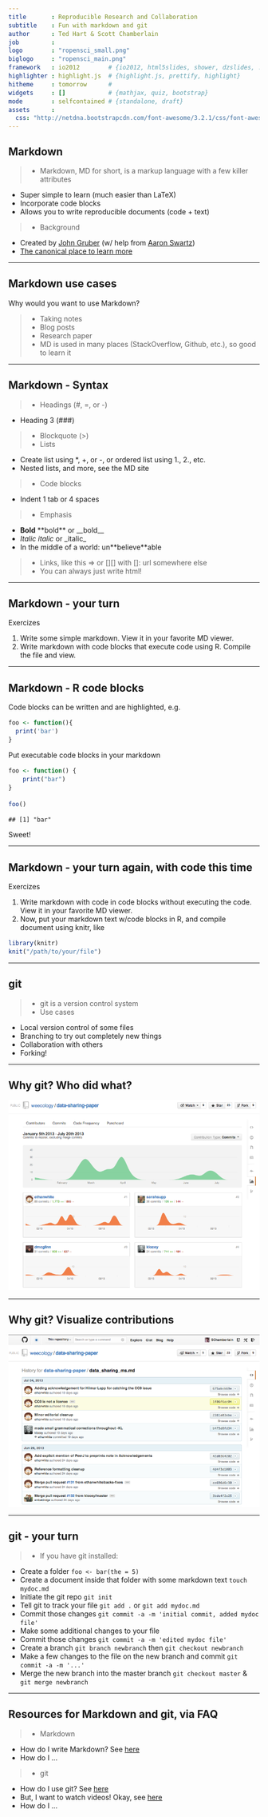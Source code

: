 ```yaml
---
title       : Reproducible Research and Collaboration
subtitle    : Fun with markdown and git
author      : Ted Hart & Scott Chamberlain
job         : 
logo        : "ropensci_small.png"
biglogo     : "ropensci_main.png"
framework   : io2012        # {io2012, html5slides, shower, dzslides, ...}
highlighter : highlight.js  # {highlight.js, prettify, highlight}
hitheme     : tomorrow      # 
widgets     : []            # {mathjax, quiz, bootstrap}
mode        : selfcontained # {standalone, draft}
assets      :
  css: "http://netdna.bootstrapcdn.com/font-awesome/3.2.1/css/font-awesome.css"
---
```


## Markdown

> + Markdown, MD for short, is a markup language with a few killer attributes 
  + Super simple to learn (much easier than LaTeX)
  + Incorporate code blocks <i class="icon-code"></i>
  + Allows you to write reproducible documents (code + text)
> + Background
  + Created by [John Gruber](http://daringfireball.net/) (w/ help from [Aaron Swartz](http://www.aaronsw.com/))
  + [The canonical place to learn more](http://daringfireball.net/projects/markdown/)


---

## Markdown use cases

Why would you want to use Markdown?

> + Taking notes
> + Blog posts
> + Research paper
> + MD is used in many places (StackOverflow, Github, etc.), so good to learn it

---

## Markdown - Syntax

> + Headings (#, =, or -)
  + Heading 3 (###)
> + Blockquote (>)
> + Lists
  + Create list using *, +, or -, or ordered list using 1., 2., etc.
  + Nested lists, and more, see the MD site
> + Code blocks
  + Indent 1 tab or 4 spaces
> + Emphasis
  + __Bold__ \*\*bold\*\* or \_\_bold\_\_
  + _Italic_ *italic* or \_italic\_
  + In the middle of a world: un\*\*believe\*\*able
> + Links, like this => []() or [][] with []: url somewhere else
> + You can always just write html!

---

## Markdown - your turn

<i class="icon-exclamation-sign"></i> Exercizes

1. Write some simple markdown. View it in your favorite MD viewer.
2. Write markdown with code blocks that execute code using R. Compile the file and view.

---

## Markdown - R code blocks

Code blocks can be written and are highlighted, e.g.

```r
foo <- function(){
  print('bar')
}
```

Put executable code blocks in your markdown


```r
foo <- function() {
    print("bar")
}

foo()
```

```
## [1] "bar"
```


Sweet! <i class="icon-thumbs-up-alt"></i>

---

## Markdown - your turn again, with code this time

<i class="icon-exclamation-sign"></i> Exercizes

1. Write markdown with code in code blocks without executing the code. View it in your favorite MD viewer.
2. Now, put your markdown text w/code blocks in R, and compile document using knitr, like 


```r
library(knitr)
knit("/path/to/your/file")
```


---

## git

> + git is a version control system
> + Use cases
  + Local version control of some files
  + Branching to try out completely new things
  + <i class="icon-group"></i> Collaboration with others
  + <i class="icon-code-fork"></i> Forking! 


---

## Why git? Who did what?

![](assets/img/contributions.png)

---

## Why git? Visualize contributions

![](assets/img/commits.png)

---

## git - your turn

> + If you have git installed:
  + Create a folder `foo <- bar(the = 5)`
  + Create a document inside that folder with some markdown text `touch mydoc.md`
  + Initiate the git repo `git init`
  + Tell git to track your file `git add .` or `git add mydoc.md`
  + Commit those changes `git commit -a -m 'initial commit, added mydoc file'`
  + Make some additional changes to your file
  + Commit those changes `git commit -a -m 'edited mydoc file'`
  + Create a branch `git branch newbranch` then `git checkout newbranch`
  + Make a few changes to the file on the new branch and commit `git commit -a -m '...'`
  + Merge the new branch into the master branch `git checkout master` & `git merge newbranch`

---

## Resources for Markdown and git, via FAQ

> + Markdown
  + How do I write Markdown? See [here](http://daringfireball.net/projects/markdown/)
  + How do I ...
> + git 
  + How do I use git? See [here](http://git-scm.com/book)
  + But, I want to watch videos! Okay, see [here](https://www.youtube.com/channel/UCP7RrmoueENv9TZts3HXXtw)
  + How do I ...

